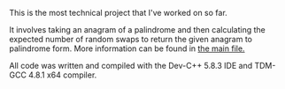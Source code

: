 This is the most technical project that I've worked on so far.

It involves taking an anagram of a palindrome and then calculating the expected number of random swaps to return the given anagram to palindrome form. More information can be found in [the main file.](https://github.com/Judahmeek/OldCode/blob/master/C/Plaindrome/Plaindrome.c)

All code was written and compiled with the Dev-C++ 5.8.3 IDE and TDM-GCC 4.8.1 x64 compiler.
